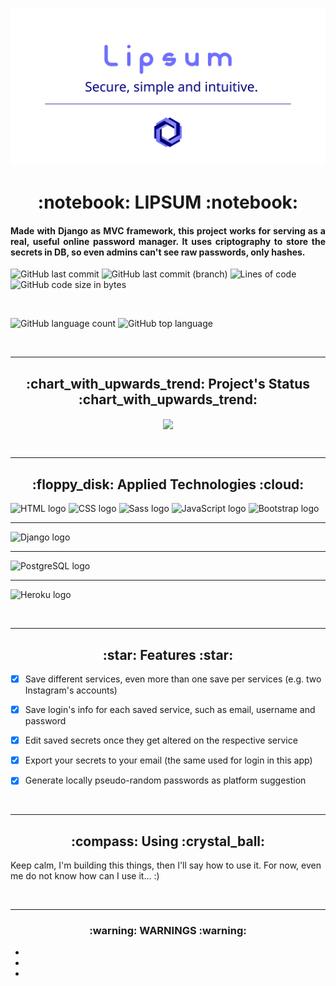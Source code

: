 ![The project's banner](https://github.com/LucasGoncSilva/lipsum/blob/main/readme_banner.svg?raw=true)


<h1 align='center'>:notebook: LIPSUM :notebook:</h1>


<h4 align='justify'>Made with Django as MVC framework, this project works for serving as a real, useful online password manager. It uses criptography to store the secrets in DB, so even admins can't see raw passwords, only hashes.</h4>


![GitHub last commit](https://img.shields.io/github/last-commit/LucasGoncSilva/lipsum?label=last%20main%20commit&style=for-the-badge)
![GitHub last commit (branch)](https://img.shields.io/github/last-commit/LucasGoncSilva/lipsum/dev?label=last%20dev%20commit&style=for-the-badge)
![Lines of code](https://img.shields.io/tokei/lines/github/LucasGoncSilva/lipsum?label=project%27s%20total%20lines&style=for-the-badge)
![GitHub code size in bytes](https://img.shields.io/github/languages/code-size/LucasGoncSilva/lipsum?color=4717f6&style=for-the-badge)


<br>


![GitHub language count](https://img.shields.io/github/languages/count/LucasGoncSilva/lipsum?color=a903fc&style=for-the-badge)
![GitHub top language](https://img.shields.io/github/languages/top/LucasGoncSilva/lipsum?style=for-the-badge)


<br>
<hr>


<h2 align='center'>:chart_with_upwards_trend: Project's Status :chart_with_upwards_trend:</h2>


<p align='center'>
<!-- <img align='center' src='https://img.shields.io/badge/-Successfully%20done-0b0?style=for-the-badge'/> -->
<img align='center' src='https://img.shields.io/badge/-work%20in%20progress...-fb0?style=for-the-badge'/>
<p>


<!-- <p align='center'>:link: Check here: https:// :link:</p> -->


<br>
<hr>


<h2 align='center'>:floppy_disk: Applied Technologies :cloud:</h2>


![HTML logo](https://img.shields.io/badge/HTML5-E34F26?style=for-the-badge&logo=html5&logoColor=white)
![CSS logo](https://img.shields.io/badge/CSS3-1572B6?style=for-the-badge&logo=css3&logoColor=white)
![Sass logo](https://img.shields.io/badge/Sass-CC6699?style=for-the-badge&logo=sass&logoColor=white)
![JavaScript logo](https://img.shields.io/badge/JavaScript-323330?style=for-the-badge&logo=javascript&logoColor=F7DF1E)
![Bootstrap logo](https://img.shields.io/badge/Bootstrap-563D7C?style=for-the-badge&logo=bootstrap&logoColor=white)
<hr>


![Django logo](https://img.shields.io/badge/Django-092E20?style=for-the-badge&logo=django&logoColor=green)
<hr>


![PostgreSQL logo](https://img.shields.io/badge/PostgreSQL-316192?style=for-the-badge&logo=postgresql&logoColor=white)
<hr>


![Heroku logo](https://img.shields.io/badge/Heroku-430098?style=for-the-badge&logo=heroku&logoColor=white)


<br>
<hr>


<h2 align='center'>:star: Features :star:</h2>


- [x] Save different services, even more than one save per services (e.g. two Instagram's accounts)
- [x] Save login's info for each saved service, such as email, username and password
- [x] Edit saved secrets once they get altered on the respective service
- [x] Export your secrets to your email (the same used for login in this app)
- [x] Generate locally pseudo-random passwords as platform suggestion


<!-- Graph right here
```mermaid
graph LR


```
<h5 align='center'></h5>
-->


<br>
<hr>


<h2 align='center'>:compass: Using :crystal_ball:</h2>


<p>Keep calm, I'm building this things, then I'll say how to use it. For now, even me do not know how can I use it... :)</p>


<br>
<hr>


<h3 align='center'>:warning: WARNINGS :warning:</h3>


<ul>
<li></li>
<li></li>
<li></li>
</ul>